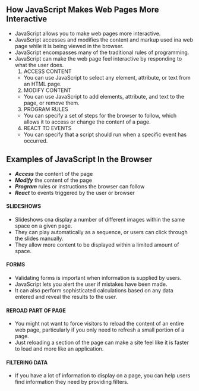 
## How JavaScript Makes Web Pages More Interactive
- JavaScript allows you to make web pages more interactive.
- JavaScript accesses and modifies the content and markup used ina web page while it is being viewed in the browser.
- JavaScript encompasses many of the traditional rules of programming.
- JavaScript can make the web page feel interactive by responding to what the user does.
   1. ACCESS CONTENT
   - You can use JavaScript to select any element, attribute, or text from an HTML page.
   2. MODIFY CONTENT
   - You can use JavaScript to add elements, attribute, and text to the page, or remove them.
   3. PROGRAM RULES
   - You can specify a set of steps for the browser to follow, which allows it to access or change the content of a page.
   4. REACT TO EVENTS
   - You can specify that a script should run when a specific event has occurred.

## Examples of JavaScript In the Browser
- **_Access_** the content of the page
- **_Modify_** the content of the page
- **_Program_** rules or instructions the browser can follow
- **_React_** to events triggered by the user or browser

#### SLIDESHOWS
- Slideshows cna display a number of different images within the same space on a given page. 
- They can play automatically as a sequence, or users can click through the slides manually.
- They allow more content to be displayed within a limited amount of space. 

#### FORMS
- Validating forms is important when information is supplied by users.
- JavaScript lets you alert the user if mistakes have been made.
- It can also perform sophisticated calculations based on any data entered and reveal the results to the user.

#### REROAD PART OF PAGE
- You might not want to force visitors to reload the content of an entire web page, particularly if you only need to refresh a small portion of a page.
- Just reloading a section of the page can make a site feel like it is faster to load and more like an application.

#### FILTERING DATA
- If you have a lot of information to display on a page, you can help users find information they need by providing filters.
